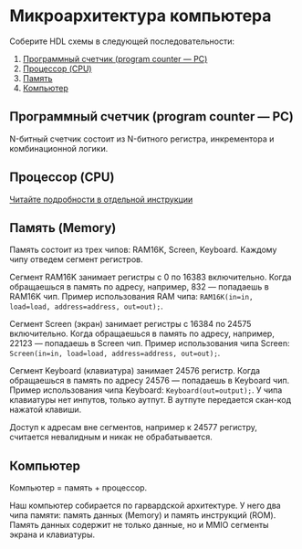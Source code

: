 <!-- Если читаете файл в VSCode — нажмите ctrl+shift+v, чтобы включить режим просмотра. Для macOS — cmd+shift+v. -->

# Микроархитектура компьютера

Соберите HDL схемы в следующей последовательности:

1. [Программный счетчик (program counter — PC)](counter/PC.hdl)
2. [Процессор (CPU)](CPU/CPU.hdl)
3. [Память](memory/Memory.hdl)
4. [Компьютер](computer/Computer.hdl)

## Программный счетчик (program counter — PC)

N-битный счетчик состоит из N-битного регистра, инкрементора и комбинационной логики.

## Процессор (CPU)

[Читайте подробности в отдельной инструкции](CPU/README.md)

## Память (Memory)

Память состоит из трех чипов: RAM16K, Screen, Keyboard. Каждому чипу отведем сегмент регистров.

Сегмент RAM16K занимает регистры с 0 по 16383 включительно. Когда обращаешься в память по адресу, например, 832 — попадаешь в RAM16K чип. Пример использования RAM чипа: `RAM16K(in=in, load=load, address=address, out=out);`.

Сегмент Screen (экран) занимает регистры с 16384 по 24575 включительно. Когда обращаешься в память по адресу, например, 22123 — попадаешь в Screen чип. Пример использования чипа Screen: `Screen(in=in, load=load, address=address, out=out);`.

Сегмент Keyboard (клавиатура) занимает 24576 регистр. Когда обращаешься в память по адресу 24576 — попадаешь в Keyboard чип. Пример использования чипа Keyboard: `Keyboard(out=output);`. У чипа клавиатуры нет инпутов, только аутпут. В аутпуте передается скан-код нажатой клавиши.

Доступ к адресам вне сегментов, например к 24577 регистру, считается невалидным и никак не обрабатывается.

## Компьютер

Компьютер = память + процессор.

Наш компьютер собирается по гарвардской архитектуре. У него два чипа памяти: память данных (Memory) и память инструкций (ROM). Память данных содержит не только данные, но и MMIO сегменты экрана и клавиатуры.
